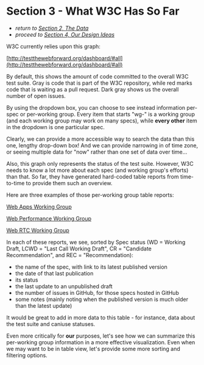 # Section 3 - What W3C Has So Far

* *return to [Section 2, The Data](data.md)*
* *proceed to [Section 4, Our Design Ideas](design.md)*


W3C currently relies upon this graph:

[http://testthewebforward.org/dashboard/#all](http://testthewebforward.org/dashboard/#all)

By default, this shows the amount of code committed to the overall W3C test suite.  Gray is code that is part of the W3C repository, while red marks code that is waiting as a pull request.  Dark gray shows us the overall number of open issues.

By using the dropdown box, you can choose to see instead information per-spec or per-working group.  Every item that starts "wg-" is a working group (and each working group may work on many specs), while **every other** item in the dropdown is one particular spec.

Clearly, we can provide a more accessible way to search the data than this one, lengthy drop-down box!  And we can provide narrowing in of time zone, or seeing multiple data for "now" rather than one set of data over time...

Also, this graph only represents the status of the test suite.  However, W3C needs to know a lot more about each spec (and working group's efforts) than that.  So far, they have generated hard-coded table reports from time-to-time to provide them such an overview.

Here are three examples of those per-working group table reports:

[Web Apps Working Group](https://jlehegaret.github.io/cs171-project/sample_repts/webapps.html)

[Web Performance Working Group](https://jlehegaret.github.io/cs171-project/sample_repts/webperf.html)

[Web RTC Working Group](https://jlehegaret.github.io/cs171-project/sample_repts/webrtc.html)

In each of these reports, we see, sorted by Spec status (WD = Working Draft, LCWD = "Last Call Working Draft", CR = "Candidate Recommendation", and REC = "Recommendation):

* the name of the spec, with link to its latest published version
* the date of that last publication
* its status
* the last update to an unpublished draft
* the number of issues in GitHub, for those specs hosted in GitHub
* some notes (mainly noting when the published version is much older than the latest update)

It would be great to add in more data to this table - for instance, data about the test suite and caniuse statuses.

Even more critically for **our** purposes, let's see how we can summarize this per-working group information in a more effective visualization.  Even when we may want to be in table view, let's provide some more sorting and filtering options.
